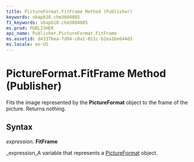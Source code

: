 ```yaml
---
title: PictureFormat.FitFrame Method (Publisher)
keywords: vbapb10.chm3604805
f1_keywords: vbapb10.chm3604805
ms.prod: PUBLISHER
api_name: Publisher.PictureFormat.FitFrame
ms.assetid: d43376ea-fd04-c8a1-011c-b2ea1be644d3
ms.locale: en-US
---
```



# PictureFormat.FitFrame Method (Publisher)

Fits the image represented by the  **PictureFormat** object to the frame of the picture. Returns nothing.


## Syntax

 _expression_. **FitFrame**

 _expression_A variable that represents a  [PictureFormat](pictureformat-object-publisher.md) object.


